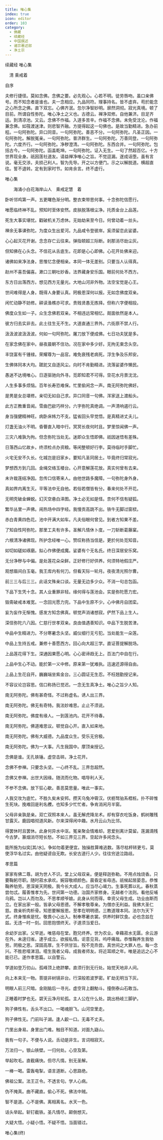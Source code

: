 ```yaml
---
title: 唯心集
index: true
icon: editor
order: 103
category:
  - 佛藏
  - 续藏经
  - 中国撰述
  - 诸宗著述部
  - 净土宗
---
```


续藏经   唯心集  

　清 乘戒着  

 自序  

夫修行捷径。莫如念佛。念佛之要。必先观心。心若不明。徒劳唇吻。虽口亲佛号。而不知念者是谁也。夫一念相应。九品同符。理事持名。皆不虚弃。苟於能念之心所念之佛。直下双忘。心佛齐泯。忽尔净智妙明。廓然洞彻。寂光真境。顿了目前。所谓自性弥陀。唯心净土之义也。古德云。禅净双修。自他兼济。目足齐运。到清凉池。又云。念佛不作福。入道多苦辛。作福不念佛。未免受沈沦。作福兼念佛。如筏渡迷津。则悲智齐融。方提得起这一句佛也。是故当勤精进。急办前程。一句阿弥陀。异口同音。一句阿弥陀。善恶不分。一句阿弥陀。凡圣正因。一句阿弥陀。解脱冤亲。一句阿弥陀。普济群生。一句阿弥陀。万善同登。一句阿弥陀。六度齐行。一句阿弥陀。净秽澄清。一句阿弥陀。东西合并。一句阿弥陀。包括古今。一句阿弥陀。函盖乾坤。一句阿弥陀。证入无生。一句了然超百亿。十方世界现全身。祇因莲社道友。请益禅净唯心之旨。不觉逗漏。遂成话堕。虽有言说。毫无交涉。夫损己利人。智为先导。开之以方便门。示之以解脱道。横超直往。誓不退转。定有到家时节。如肯余言。终不虚行。  

唯心集  

　　海涌小白花海岸山人　乘戒定慧　着  

卧听邻鸡第一声。五更曙色渐分明。整衣束带思何事。十念弥陀信愿行。  

唯愿临终神不乱。预知时至体安然。皮肤脱落根尘净。托质金台上品莲。  

死生大事实堪忧。戳破机关万虑休。无始劫来至今日。何曾动着一丝头。  

禅余无事课弥陀。为度众生出爱河。九品咸令登彼岸。奚须留恋此娑婆。  

心心起灭花开谢。念念存亡云往来。弹指顿超三际断。剎那消尽劫尘灰。  

但知佛在心头念。不信花从舌底生。花即是心心即佛。心花开处佛来迎。  

诸佛如来净法身。思惟忆念便相亲。本同一体无差别。只要当人认得真。  

赵州不喜吾偏喜。漱口三朝吐妙香。法界藏身安乐国。眼前何处不西方。  

东方日出落西方。想见西方无量光。大地山河非外物。法空宝觉是心王。  

世间难得是人身。既得人身要认真。罔极恩深何以报。无如念佛度双亲。  

闲忙动静不妨修。耕读渔樵亦可求。贵贱贤愚无拣择。但称六字便相投。  

佛度众生如一子。众生念佛若双亲。不相违远常相忆。觌面依然是本人。  

彼方归去实非去。此土往生无不生。大道直通三界外。六街原不禁人行。  

汲汲波波汲汲波。何如一句阿弥陀。屠刀放下便成佛。七日功夫犹是多。  

在家念佛在家中。昼夜晨朝不住功。况在家中多少好。无拘无束念头空。  

丰饶富有千锺禄。荣耀尊为一品官。难免衰残老病死。浮生争及乐邦安。  

生佛体同本大均。蹉跎又自逐风尘。向时不肯勤精进。流落娑婆作懒民。  

愚迷不达境唯心。日逐驱驰向外寻。觅即知君不可得。空花水月景沈沈。  

人生多事多烦恼。百年长寿恐难保。忙里偷闲念一声。南无阿弥陀佛好。  

是男是女总堪修。亲切无如自己求。异口同音一句佛。浑家送上渡船头。  

此方正教重音闻。雪曲巴歈巧样分。六字弥陀真绝调。一声清响遏行云。  

身当强健精神旺。病卧床帏力不支。猛省回头早觉悟。是真精进丈夫儿。  

灯盏无油火不明。昏瞢直入暗中行。冥冥长夜何时且。梦里惊闻佛一声。  

三灾八难孰为拘。但念弥陀当处无。迷即众生悟即佛。祇因迷悟有差殊。  

日落西山忆故乡。终须检点办资粮。等闲整顿好行李。莫待临时手脚忙。  

火宅无安不久长。化城岂是旧家乡。要知凡圣同居土。毕竟终归常寂光。  

梦想西方到几回。金绳交络玉楼台。心开意解莲花放。真实何曾有去来。  

未许栽莲结净因。忽传口信寄来人。由他世路多魔障。一句弥陀身外身。  

真如界内离生灭。平等法中无自他。若俗若僧皆有分。春来何处不开花。  

无明壳破金蝉蜕。幻灭空悬白泽图。净土必无如是怪。柰何不信有疑狐。  

繁华丛里一声佛。闹热场中四字经。我慢贡高跳不出。铁牛无脚过窗棂。  

赤白青黄四色花。池中开满大如车。凡夫俗眼何曾见。到者方知果不差。  

了知自性阿弥陀。那里工夫有许多。圣解凡情休卜度。一刀斩断葛藤窠。  

六根清净诸佛现。所护念经唯一心。赞叹称扬当信是。更於何处觅知音。  

如切如磋如琢磨。拟心作佛便成魔。娑婆有个无名氏。终日深居安乐窝。  

无分净秽与中偏。是处莲花朵朵鲜。正好修行好供养。何须特地假庄严。  

观想眉间白玉毫。我王库内有何刀。但看天际一轮月。夜夜清光照尔曹。  

前三三与后三三。此话文殊亲口谈。无量无边多少众。不消一句总包函。  

下品下生凭十念。其人业重罪非轻。缘何得与莲池会。实是弥陀愿力宏。  

毁斋破戒本难宽。一念回光愿力完。下品中生原不少。心中佛月自团栾。  

妄为妄作无惭愧。感发方知念佛真。顿觉声消诸想寂。俨然下品上生人。  

深信弥陀六八因。仁慈行世孝双亲。良由值遇善知识。中品下生脱苦津。  

中品中生精进力。不分寒暑念头坚。威仪细行无亏犯。当处能生一朵莲。  

中品上生持五戒。兼修十善愿西方。回心向大超三学。直证菩提解脱场。  

上品莲花得下生。深通因果愿心明。心心密谛趋无上。百法门中自在行。  

上品中生心不动。能於第一义中修。原来第一犹难执。迅速还源得自由。  

上品上生花自开。巍巍端坐紫金台。三心圆证无生忍。不枉翘勤授记来。  

不容议论岂容思。信口称扬已觉迟。一念无生真净土。唯心之旨少人知。  

南无阿弥陀。佛有甚奇怪。不过称虚名。诱人出三界。  

南无阿弥陀。佛无有奇特。我法妙难思。止止不须说。  

南无阿弥陀。佛度有缘人。一到莲池内。花开不待春。  

南无阿弥陀。佛道难思议。顿觉自心开。直入如来地。  

南无阿弥陀。佛有大威德。九品度众生。受乐无穷极。  

南无阿弥陀。佛为一大事。凡生我国中。摩顶亲授记。  

念佛是谁。无孔铁锤。虚空击碎。净土花开。  

念佛不参禅。只要念头坚。一心终不乱。三界忽超然。  

念佛又参禅。出世大因缘。随流而化物。唱导利人天。  

不参不念佛。放下狂心歇。善恶莫思量。唯此一事实。  

人我交攻为底忙。不胜久矣未安邦。攒天乌兔冲霄汉。伏枥驽骀系楛桩。扑不碎惟生死块。挽难回是利名艭。也知多少忙忙者。争肯消闲月半窗。  

父母非亲孰是亲。双亡双照本来人。虽无解虎降龙术。却有穿衣吃饭身。鹤树雕残甘露灭。鹿园唱彻道风新。尔来深得闲中趣。水月云山为比邻。  

得罢休时且罢休。此身何异水中沤。冤亲聚会情难却。恩爱别离计莫留。莲漏滴残今古梦。篆烟消尽短长愁。不如三界见三界。空起许多闲念头。  

能所施为似奕[其/水]。争如勿着更便宜。独操胜算难逃数。落尽枯枰转更亏。莫使浮华名过实。由他疑谤自无欺。长安古道行人少。往往穷途泣路歧。  

孝思篇  

家家有佛二尊。胡为世人不识。堂上父母双亲。便是释迦弥勒。不用点烛烧香。只要鞠躬尽职。随时菽水承欢。婉容敬顺颜色。晨昏定省毋违。祇候起居晏息。恭惟鞠养劬劳。恩深昊天罔极。我今长大成人。应当尽心竭力。生事死葬以礼。春秋蒸尝勿忒。履善惟孝为先。世间第一功德。治国齐家修身。无越者个法则。看他反哺乌鸦。岂以人而勿及。不思孝顺爷娘。此身从何而得。幸资父母生成。功业由斯而立。在家出家一般。皆承父母恩德。不解孝敬尊亲。为僧亦无利益。我佛大圣仁慈。救亲析肉析骨。知恩要解报恩。至孝在明明德。三教道理本同。法尔为天下式。终身惟疾是忧。敬畏小心出入。制奉寒暑衣裳。供养时鲜饮食。必也念兹在兹。无违一时一刻。回思抱恨终天。子道须当爱日。  

余幼岁出家。父早逝。唯慈母在堂。胞兄终养。世为农业。幸藉菽水无匮。余云游在外。未遑归省。逮乎成立。欲报私情。讵意见背。呜呼痛哉。恭惟鞠养生我劬劳。罔极之恩。深固高厚。生不供甘旨。殁不克烝尝。真世间之大罪人也。每一念兴。不胜悲噎涕泪。噫生我者父母。成我者师友。将近耳顺之年。唯是追远之心不能已已。遂作孝思篇。以自警云。  

学道如登万仞山。孤峰顶上绝跻攀。直须行到无行处。始觉天地非人间。  

向上本来无一物。菩提非树镜非台。行深般若波罗密。旷劫无明当下灰。  

明眼人前三尺暗。金刚脑后一寻光。虚空背上翻觔斗。撞倒泰山石敢当。  

正睡着时梦也无。碧天云净月轮孤。主人公在什么处。跳出杨岐三脚驴。  

狗子佛性有。舌头不出口。一喝魂胆飞。山河空里走。  

狗子佛性无。门前叫子湖。逢人齩一口。无毒不丈夫。  

门里出身易。身里出门难。触目不知道。对面九嶷山。  

我有一句子。不便与人说。舌动是非生。言词相寂灭。  

万法归一。银山铁壁。一归何处。心空及第。  

举起吹毛。直截痛快。但尽凡情。别无圣解。  

一棒一喝。雷轰电掣。语言道断。心思路绝。  

佛祖公案。法王正令。不透言句。学人心病。  

伪不掩真。曲不藏直。偷心不死。佛法中贼。  

智不是道。心不是佛。离相离名。水天一色。  

话头举起。斩钉截铁。圣凡情尽。颠倒想灭。  

大疑大悟。小疑小悟。不疑不悟。当面错过。  

唯心集(终)  
